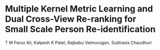 # Multiple Kernel Metric Learning and Dual Cross-View Re-ranking for Small Scale Person Re-identification
T M Feroz Ali, Kalpesh K Patel, Rajbabu Velmurugan, Subhasis Chaudhuri

